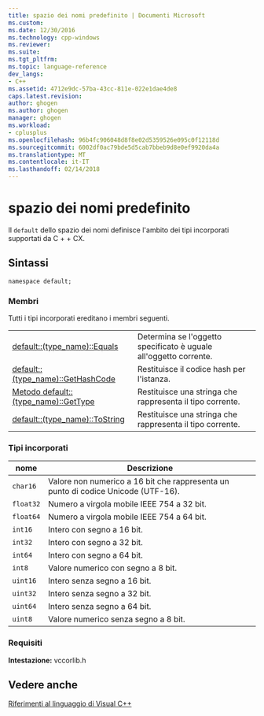 ```yaml
---
title: spazio dei nomi predefinito | Documenti Microsoft
ms.custom: 
ms.date: 12/30/2016
ms.technology: cpp-windows
ms.reviewer: 
ms.suite: 
ms.tgt_pltfrm: 
ms.topic: language-reference
dev_langs:
- C++
ms.assetid: 4712e9dc-57ba-43cc-811e-022e1dae4de8
caps.latest.revision: 
author: ghogen
ms.author: ghogen
manager: ghogen
ms.workload:
- cplusplus
ms.openlocfilehash: 96b4fc906048d8f8e02d5359526e095c0f12118d
ms.sourcegitcommit: 6002df0ac79bde5d5cab7bbeb9d8e0ef9920da4a
ms.translationtype: MT
ms.contentlocale: it-IT
ms.lasthandoff: 02/14/2018
---
```

# <a name="default-namespace"></a>spazio dei nomi predefinito
Il `default` dello spazio dei nomi definisce l'ambito dei tipi incorporati supportati da C + + CX.  
  
## <a name="syntax"></a>Sintassi  
  
```  
namespace default;  
```  
  
### <a name="members"></a>Membri  
 Tutti i tipi incorporati ereditano i membri seguenti.  
  
|||  
|-|-|  
|[default::(type_name)::Equals](../cppcx/default-type-name-equals-method.md)|Determina se l'oggetto specificato è uguale all'oggetto corrente.|  
|[default::(type_name)::GetHashCode](../cppcx/default-type-name-gethashcode-method.md)|Restituisce il codice hash per l'istanza.|  
|[Metodo default::(type_name)::GetType](../cppcx/default-type-name-gettype-method.md)|Restituisce una stringa che rappresenta il tipo corrente.|  
|[default::(type_name)::ToString](../cppcx/default-type-name-tostring-method.md)|Restituisce una stringa che rappresenta il tipo corrente.|  
  
### <a name="built-in-types"></a>Tipi incorporati  
  
|nome|Descrizione|  
|----------|-----------------|  
|`char16`|Valore non numerico a 16 bit che rappresenta un punto di codice Unicode (UTF-16).|  
|`float32`|Numero a virgola mobile IEEE 754 a 32 bit.|  
|`float64`|Numero a virgola mobile IEEE 754 a 64 bit.|  
|`int16`|Intero con segno a 16 bit.|  
|`int32`|Intero con segno a 32 bit.|  
|`int64`|Intero con segno a 64 bit.|  
|`int8`|Valore numerico con segno a 8 bit.|  
|`uint16`|Intero senza segno a 16 bit.|  
|`uint32`|Intero senza segno a 32 bit.|  
|`uint64`|Intero senza segno a 64 bit.|  
|`uint8`|Valore numerico senza segno a 8 bit.|  
  
### <a name="requirements"></a>Requisiti  
 **Intestazione:** vccorlib.h  
  
## <a name="see-also"></a>Vedere anche  
 [Riferimenti al linguaggio di Visual C++](../cppcx/visual-c-language-reference-c-cx.md)